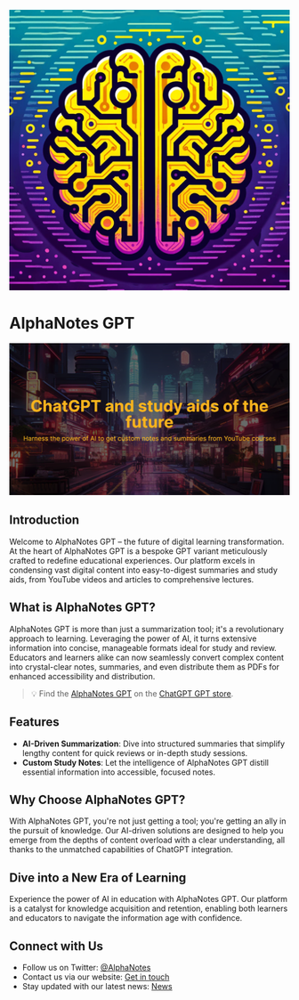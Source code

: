 ![](./resources/alphanotes-logo.png)

# AlphaNotes GPT

![](./resources/alpha-hero.png)

## Introduction

Welcome to AlphaNotes GPT – the future of digital learning transformation. At the heart of AlphaNotes GPT is a bespoke GPT variant meticulously crafted to redefine educational experiences. Our platform excels in condensing vast digital content into easy-to-digest summaries and study aids, from YouTube videos and articles to comprehensive lectures.

## What is AlphaNotes GPT?

AlphaNotes GPT is more than just a summarization tool; it's a revolutionary approach to learning. Leveraging the power of AI, it turns extensive information into concise, manageable formats ideal for study and review. Educators and learners alike can now seamlessly convert complex content into crystal-clear notes, summaries, and even distribute them as PDFs for enhanced accessibility and distribution.

> 💡 Find the [AlphaNotes GPT](https://chat.openai.com/g/g-ZdfrSRAyo-alphanotes-gpt/) on the [ChatGPT GPT store](https://chat.openai.com/gpts).

## Features

- **AI-Driven Summarization**: Dive into structured summaries that simplify lengthy content for quick reviews or in-depth study sessions.
- **Custom Study Notes**: Let the intelligence of AlphaNotes GPT distill essential information into accessible, focused notes.

## Why Choose AlphaNotes GPT?

With AlphaNotes GPT, you're not just getting a tool; you're getting an ally in the pursuit of knowledge. Our AI-driven solutions are designed to help you emerge from the depths of content overload with a clear understanding, all thanks to the unmatched capabilities of ChatGPT integration.

## Dive into a New Era of Learning

Experience the power of AI in education with AlphaNotes GPT. Our platform is a catalyst for knowledge acquisition and retention, enabling both learners and educators to navigate the information age with confidence.

## Connect with Us

- Follow us on Twitter: [@AlphaNotes](https://twitter.com/AlphanotesAI)
- Contact us via our website: [Get in touch](https://www.alphanotes.one/contact)
- Stay updated with our latest news: [News](https://www.alphanotes.one/news)
